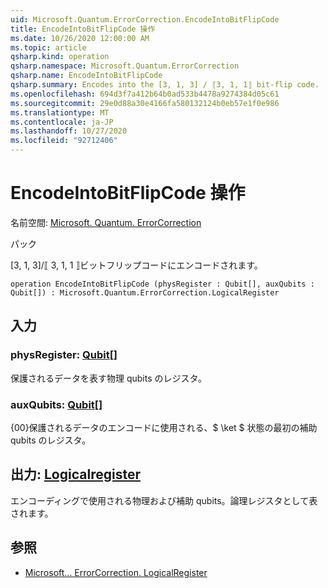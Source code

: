 ```yaml
---
uid: Microsoft.Quantum.ErrorCorrection.EncodeIntoBitFlipCode
title: EncodeIntoBitFlipCode 操作
ms.date: 10/26/2020 12:00:00 AM
ms.topic: article
qsharp.kind: operation
qsharp.namespace: Microsoft.Quantum.ErrorCorrection
qsharp.name: EncodeIntoBitFlipCode
qsharp.summary: Encodes into the [3, 1, 3] / ⟦3, 1, 1⟧ bit-flip code.
ms.openlocfilehash: 694d3f7a412b64b0ad533b4478a9274384d05c61
ms.sourcegitcommit: 29e0d88a30e4166fa580132124b0eb57e1f0e986
ms.translationtype: MT
ms.contentlocale: ja-JP
ms.lasthandoff: 10/27/2020
ms.locfileid: "92712406"
---
```

# <a name="encodeintobitflipcode-operation"></a>EncodeIntoBitFlipCode 操作

名前空間: [Microsoft. Quantum. ErrorCorrection](xref:Microsoft.Quantum.ErrorCorrection)

パック [](https://nuget.org/packages/)


[3, 1, 3]/⟦ 3, 1, 1 ⟧ビットフリップコードにエンコードされます。

```qsharp
operation EncodeIntoBitFlipCode (physRegister : Qubit[], auxQubits : Qubit[]) : Microsoft.Quantum.ErrorCorrection.LogicalRegister
```


## <a name="input"></a>入力

### <a name="physregister--qubit"></a>physRegister: [Qubit](xref:microsoft.quantum.lang-ref.qubit)[]

保護されるデータを表す物理 qubits のレジスタ。


### <a name="auxqubits--qubit"></a>auxQubits: [Qubit](xref:microsoft.quantum.lang-ref.qubit)[]

{00}保護されるデータのエンコードに使用される、$ \ket $ 状態の最初の補助 qubits のレジスタ。



## <a name="output--logicalregister"></a>出力: [Logicalregister](xref:Microsoft.Quantum.ErrorCorrection.LogicalRegister)

エンコーディングで使用される物理および補助 qubits。論理レジスタとして表されます。

## <a name="see-also"></a>参照

- [Microsoft... ErrorCorrection. LogicalRegister](xref:Microsoft.Quantum.ErrorCorrection.LogicalRegister)